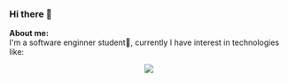 ### Hi there 👋
**About me:**\
I'm a software enginner student📓, currently I have interest in technologies like:
<p align="center">
  <a href="https://skillicons.dev">
    <img src="https://skillicons.dev/icons?i=git,github,cpp" />
  </a>
</p>

<!--
**JavaSamurai9/JavaSamurai9** is a ✨ _special_ ✨ repository because its `README.md` (this file) appears on your GitHub profile.
- 🌱 I’m currently learning ...
- 👯 I’m looking to collaborate on ...
- 🤔 I’m looking for help with ...
- 💬 Ask me about ...
- 📫 How to reach me: ...
- 😄 Pronouns: ...
- ⚡ Fun fact: ...
-->
